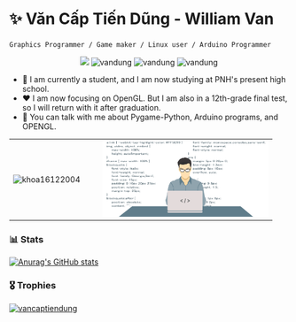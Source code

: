 # ✨ Văn Cấp Tiến Dũng - William Van
`Graphics Programmer / Game maker / Linux user / Arduino Programmer`

<p align="center">
  <img src="https://komarev.com/ghpvc/?username=vancaptiendung&label=Profile%20views&color=29C7B4&style=flat" />
  <img src="https://img.shields.io/badge/Graphic%20Program-E6A02D?style=for-the-badge" alt="vandung" />
  <img src="https://img.shields.io/badge/Arduino%20Program-F66363?style=for-the-badge" alt="vandung" />
  <img src="https://img.shields.io/badge/2DGame%20Program-93D102?style=for-the-badge" alt="vandung" />
</p>

- 👯 I am currently a student, and I am now studying at PNH's present high school.
- ♥ I am now focusing on OpenGL. But I am also in a 12th-grade final test, so I will return with it after graduation.
- 💬 You can talk with me about Pygame-Python, Arduino programs, and OPENGL.

<table align="center">
  <tr>
    <td align="center" style="padding-right: 20px;">
      <img src="https://github-readme-streak-stats.herokuapp.com/?user=vancaptiendung&theme=dracula" alt="khoa16122004" />
    </td>
    <td align="center" style="padding-left: 20px;">
      <img src="code.png" alt="tiendung" width="300" />
    </td>
  </tr>
</table>

### 📊 Stats

[![Anurag's GitHub stats](https://github-readme-stats.vercel.app/api?username=vancaptiendung&theme=github_dark)](https://github.com/vancaptiendung/github-readme-stats)

<h3 align="left">🎖 Trophies</h3>
<p align="left">
  <a href="https://github.com/ryo-ma/github-profile-trophy">
    <img src="https://github-profile-trophy.vercel.app/?username=vancaptiendung&theme=dracula" alt="vancaptiendung" />
  </a>
</p>
